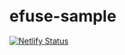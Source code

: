 # efuse-sample

[![Netlify Status](https://api.netlify.com/api/v1/badges/58a3ff7a-c115-4524-804a-67e35e714a93/deploy-status)](https://app.netlify.com/sites/pedantic-northcutt-f23f04/deploys)
